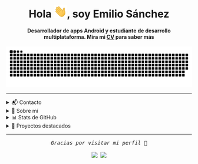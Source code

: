 <div align="center">
  <h1 align="center">Hola <img width="35" src="https://github.com/1999AZZAR/1999AZZAR/blob/main/resources/img/waving.gif">, soy Emilio Sánchez</h1>
<h4 align="center">
  Desarrollador de apps Android y estudiante de desarrollo multiplataforma.  
  Mira mi <a href="cv_emilio.pdf" target="_blank">CV</a> para saber más
</h4>
</div>

<div align="center">
  <img src="https://github.com/1999AZZAR/1999AZZAR/blob/main/resources/img/grid-snake.svg" alt="snake" />
</div>

-----

<details>
  <summary>📬 Contacto</summary>
<div>
  <samp>
    <h2 align="center">Puedes encontrarme en:</h2>
    <p align="center">
      <a href="https://www.linkedin.com/in/emilio-sanchez-vargas-b6950b357/" target="blank"><img src="https://img.shields.io/badge/LinkedIn-%230077B5.svg?style=for-the-badge&logo=linkedin&logoColor=white" height="30"/></a>
      <a href="mailto:emiliosanvar99@gmail.com" target="blank"><img src="https://img.shields.io/badge/Gmail-EA4335.svg?style=for-the-badge&logo=gmail&logoColor=white" height="30"/></a>
      <a href="https://github.com/EmilioSanchez99" target="blank"><img src="https://img.shields.io/badge/GitHub-181717.svg?style=for-the-badge&logo=github&logoColor=white" height="30"/></a>
    </p>
  </samp>
</div>
</details>

<details>
  <summary>🧠 Sobre mí</summary>
<div>
  <samp>
    <h2 align="center">¿Quién soy?</h2>
    <p align="center">
      Soy desarrollador Android con experiencia en apps modernas y optimizadas.  
      Me enfoco en el rendimiento, diseño intuitivo y organización del código.  
      Estudiante de DAM apasionado por la programación, la escalada 🧗 y la tecnología.
    </p>
  </samp>
</div>
</details>

<details>
  <summary>📊 Stats de GitHub</summary>
  <div>
    <samp>
      <h2 align="center">📈 Mis estadísticas</h2>
      <p align="center">
<img src="https://github-readme-stats.vercel.app/api/top-langs/?username=EmilioSanchez99&layout=compact&theme=gruvbox&hide_border=true&exclude_repo=mi-repo-de-html,otro-repo-no-relevante" />
      </p>
    </samp>
  </div>
</details>

<details>
  <summary>📁 Proyectos destacados</summary>
  <div>
    <samp>
      <ul>
        <li><strong>FinanPie</strong>: App Android de gestión financiera con Firebase y Material Design</li>
        <li><strong>Derrap</strong>: Aplicacion de escitorio java para la gestion de inventario y trabajo de un taller mecanico</li>
      </ul>
    </samp>
  </div>
</details>

-----

<div align="center">
  <samp>
    <i>Gracias por visitar mi perfil 🚀</i>
    <br/>
    <br/>
    <img src="https://forthebadge.com/images/badges/works-on-my-machine.svg" height="25"/>
    <img src="https://forthebadge.com/images/badges/built-with-love.svg" height="25"/>
  </samp>
</div>
